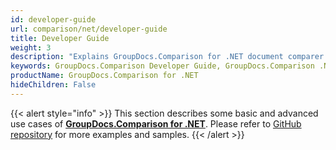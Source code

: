```yaml
---
id: developer-guide
url: comparison/net/developer-guide
title: Developer Guide
weight: 3
description: "Explains GroupDocs.Comparison for .NET document comparer features and shows how to compare PDF, Word, Excel, PowerPoint documents inside your .NET applications"
keywords: GroupDocs.Comparison Developer Guide, GroupDocs.Comparison .NET Developer Guide, GroupDocs.Comparison Developer Guide C#, Using GroupDocs.Comparison for .NET, GroupDocs.Comparison for .NET use cases
productName: GroupDocs.Comparison for .NET
hideChildren: False
---
```

{{< alert style="info" >}}
This section describes some basic and advanced use cases of **[GroupDocs.Comparison for .NET](https://products.groupdocs.com/comparison/net)**. Please refer to [GitHub repository](https://github.com/groupdocs-comparison/GroupDocs.Comparison-for-.NET) for more examples and samples.
{{< /alert >}}
